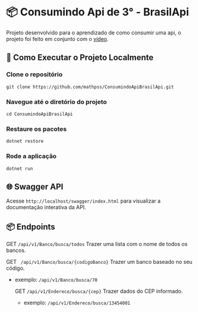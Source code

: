 # 📦 Consumindo Api de 3° - BrasilApi

Projeto desenvolvido para o aprendizado de como consumir uma api, o projeto foi feito em conjunto com o [vídeo](https://www.youtube.com/watch?v=Xl9VYiUSArU&t=1987s).

## 🧪 Como Executar o Projeto Localmente

### Clone o repositório
```
git clone https://github.com/mathpss/ConsumindoApiBrasilApi.git
```
### Navegue até o diretório do projeto
```
cd ConsumindoApiBrasilApi
```
### Restaure os pacotes
```
dotnet restore
```
### Rode a aplicação
```
dotnet run
```

## 🌐 Swagger API

Acesse ``` http://localhost/swagger/index.html ``` para visualizar a documentação interativa da API.

## 📦 Endpoints

GET ``` /api/v1/Banco/busca/todos ``` Trazer uma lista com o nome de todos os bancos.

GET ``` /api/v1/Banco/busca/{codigoBanco}``` Trazer um banco baseado no seu código.

- exemplo: ``` /api/v1/Banco/busca/70 ```

  GET ``` /api/v1/Endereco/busca/{cep} ``` Trazer dados do CEP informado.

  - exemplo: ``` /api/v1/Endereco/busca/13454001 ```
